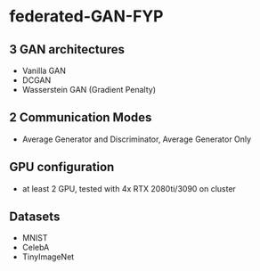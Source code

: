 # federated-GAN-FYP
## 3 GAN architectures
 - Vanilla GAN
 - DCGAN
 - Wasserstein GAN (Gradient Penalty)
## 2 Communication Modes
 - Average Generator and Discriminator, Average Generator Only
## GPU configuration
 - at least 2 GPU, tested with 4x RTX 2080ti/3090 on cluster
## Datasets
 - MNIST
 - CelebA
 - TinyImageNet
